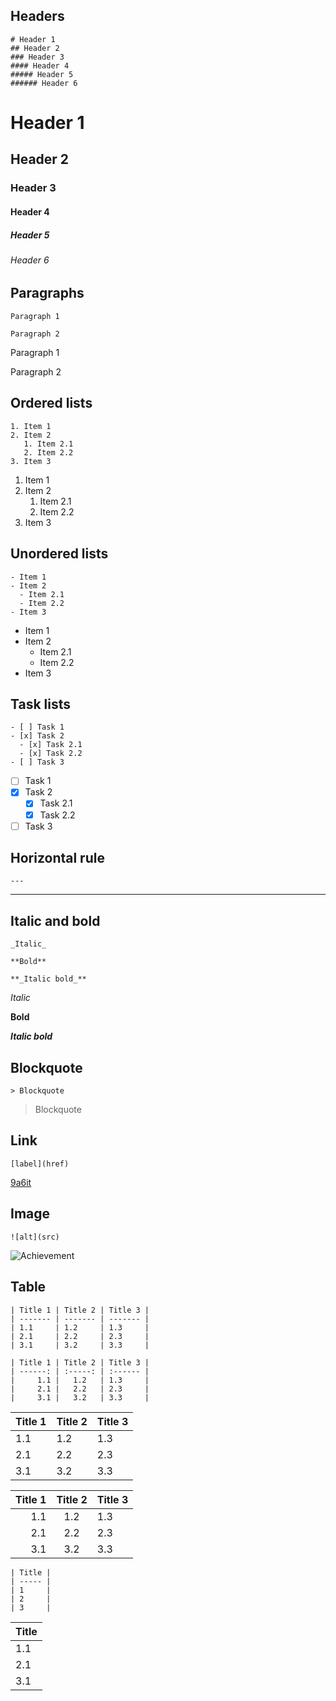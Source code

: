 ## Headers

```
# Header 1
## Header 2
### Header 3
#### Header 4
##### Header 5
###### Header 6
```

# Header 1

## Header 2

### Header 3

#### Header 4

##### Header 5

###### Header 6

## Paragraphs

```
Paragraph 1

Paragraph 2
```

Paragraph 1

Paragraph 2

## Ordered lists

```
1. Item 1
2. Item 2
   1. Item 2.1
   2. Item 2.2
3. Item 3
```

1. Item 1
2. Item 2
   1. Item 2.1
   2. Item 2.2
3. Item 3

## Unordered lists

```
- Item 1
- Item 2
  - Item 2.1
  - Item 2.2
- Item 3
```

- Item 1
- Item 2
  - Item 2.1
  - Item 2.2
- Item 3

## Task lists

```
- [ ] Task 1
- [x] Task 2
  - [x] Task 2.1
  - [x] Task 2.2
- [ ] Task 3
```

- [ ] Task 1
- [x] Task 2
  - [x] Task 2.1
  - [x] Task 2.2
- [ ] Task 3

## Horizontal rule

```
---
```

---

## Italic and bold

```
_Italic_

**Bold**

**_Italic bold_**
```

_Italic_

**Bold**

**_Italic bold_**

## Blockquote

```
> Blockquote
```

> Blockquote

## Link

```
[label](href)
```

[9a6it](https://github.com/9a6it)

## Image

```
![alt](src)
```

![Achievement](https://github.githubassets.com/images/modules/profile/achievements/quickdraw-default.png)

## Table

```
| Title 1 | Title 2 | Title 3 |
| ------- | ------- | ------- |
| 1.1     | 1.2     | 1.3     |
| 2.1     | 2.2     | 2.3     |
| 3.1     | 3.2     | 3.3     |

| Title 1 | Title 2 | Title 3 |
| ------: | :-----: | :------ |
|     1.1 |   1.2   | 1.3     |
|     2.1 |   2.2   | 2.3     |
|     3.1 |   3.2   | 3.3     |
```

| Title 1 | Title 2 | Title 3 |
| ------- | ------- | ------- |
| 1.1     | 1.2     | 1.3     |
| 2.1     | 2.2     | 2.3     |
| 3.1     | 3.2     | 3.3     |

| Title 1 | Title 2 | Title 3 |
| ------: | :-----: | :------ |
|     1.1 |   1.2   | 1.3     |
|     2.1 |   2.2   | 2.3     |
|     3.1 |   3.2   | 3.3     |

```
| Title |
| ----- |
| 1     |
| 2     |
| 3     |
```

| Title |
| ----- |
| 1.1   |
| 2.1   |
| 3.1   |
